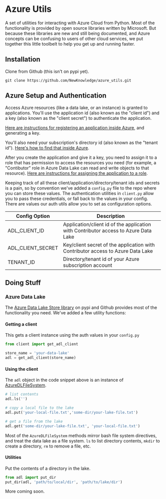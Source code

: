 # Azure Utils

A set of utilities for interacting with Azure Cloud from Python. Most of the functionality is provided by open source libraries written by Microsoft. But because these libraries are new and still being documented, and Azure concepts can be confusing to users of other cloud services, we put together this little toolbelt to help you get up and running faster.

## Installation

Clone from Github (this isn't on pypi yet).

`git clone https://github.com/NewKnowledge/azure_utils.git`

## Azure Setup and Authentication

Access Azure resources (like a data lake, or an instance) is granted to applications. You'll use the application id (also known as the "client id") and a key (also known as the "client secret") to authenticate the application. 

[Here are instructions for registering an application inside Azure](https://www.netiq.com/communities/cool-solutions/creating-application-client-id-client-secret-microsoft-azure-new-portal/), and generating a key.

You'll also need your subscription's directory id (also known as the "tenant id"). [Here's how to find that inside Azure](http://stackoverflow.com/a/41028320).

After you create the application and give it a key, you need to assign it to a role that has permission to access the resources you need (for example, a "Contibutor" role in Azure Data Lake can read and write objects to that resource). [Here are instructions for assigning the application to a role](https://docs.microsoft.com/en-us/azure/azure-resource-manager/resource-group-create-service-principal-portal#assign-application-to-role).

Keeping track of all these client/application/directory/tenant ids and secrets is a pain, so by convention we've added a `config.py` file to the repo where you can store these values. The authentication utilities in `client.py` allow you to pass these credentials, or fall back to the values in your config. There are values our auth utils allow you to set as configuration options. 

| Config Option | Description  |
|---|---|
| ADL_CLIENT_ID | Application/client id of the application with Contributor access to Azure Data Lake  |
| ADL_CLIENT_SECRET | Key/client secret of the application with Contributor access to Azure Data Lake  |
| TENANT_ID | Directory/tenant id of your Azure subscription account |

## Doing Stuff

### Azure Data Lake

The [Azure Data Lake Store library](https://github.com/Azure/azure-data-lake-store-python/blob/master/azure/datalake/store/core.py) on pypi and Github provides most of the functionality you need. We've added a few utility functions: 

#### Getting a client

This gets a client instance using the auth values in your `config.py`

```python
from client import get_adl_client

store_name = 'your-data-lake'
adl = get_adl_client(store_name)
```

#### Using the client

The `adl` object in the code snippet above is an instance of [AzureDLFileSystem](https://github.com/Azure/azure-data-lake-store-python/blob/master/azure/datalake/store/core.py#L38).

```python
# list contents
adl.ls('')

# copy a local file to the lake
adl.put('your-local-file.txt','some-dir/your-lake-file.txt')

# get a file from the lake
adl.get('some-dir/your-lake-file.txt', 'your-local-file.txt')
```

Most of the `AzureDLFileSystem` methods mirror bash file system directives, and treat the data lake as a file system. `ls` to list directory contents, `mkdir` to create a directory, `rm` to remove a file, etc. 

#### Utilities 

Put the contents of a directory in the lake. 

```python
from adl import put_dir
put_dir(adl, 'path/to/local/dir', 'path/to/lake/dir')
```

More coming soon. 